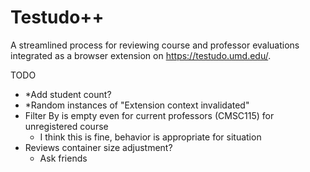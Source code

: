 # Testudo++
A streamlined process for reviewing course and professor evaluations integrated as a browser extension on https://testudo.umd.edu/.

TODO
- *Add student count?
- *Random instances of "Extension context invalidated"
- Filter By is empty even for current professors (CMSC115) for unregistered course
    - I think this is fine, behavior is appropriate for situation
- Reviews container size adjustment?
    - Ask friends